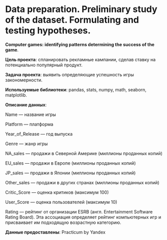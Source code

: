 # Data preparation. Preliminary study of the dataset. Formulating and testing hypotheses.
**Computer games: identifying patterns determining the success of the game**.


**Цель проекта**: спланировать рекламные кампании, сделав ставку на потенциально популярный продукт.

**Задача проекта**: выявить определяющие успешность игры закономерности. 

**Используемые библиотеки**: pandas, stats, numpy, math, seaborn, matplotlib.

**Описание данных**:

Name — название игры

Platform — платформа

Year_of_Release — год выпуска

Genre — жанр игры

NA_sales — продажи в Северной Америке (миллионы проданных копий)

EU_sales — продажи в Европе (миллионы проданных копий)

JP_sales — продажи в Японии (миллионы проданных копий)

Other_sales — продажи в других странах (миллионы проданных копий)

Critic_Score — оценка критиков (максимум 100)

User_Score — оценка пользователей (максимум 10)

Rating — рейтинг от организации ESRB (англ. Entertainment Software Rating Board). Эта ассоциация определяет рейтинг компьютерных игр и присваивает им подходящую возрастную категорию.

**Данные предоставлены**: Practicum by Yandex
